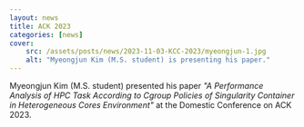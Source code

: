 ```yaml
---
layout: news
title: ACK 2023
categories: [news]
cover:
    src: /assets/posts/news/2023-11-03-KCC-2023/myeongjun-1.jpg
    alt: "Myeongjun Kim (M.S. student) is presenting his paper."
---
```


Myeongjun Kim (M.S. student) presented his paper _"A Performance Analysis of HPC Task According to Cgroup Policies of Singularity Container in Heterogeneous Cores Environment"_ at the Domestic Conference on ACK 2023.